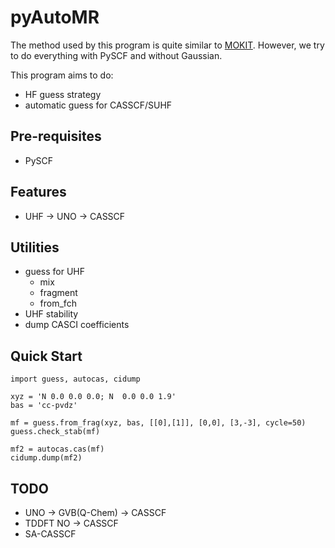 # pyAutoMR

The method used by this program is quite similar to [MOKIT](https://gitlab.com/jxzou/mokit). However, we try to do everything with PySCF and without Gaussian.

This program aims to do:
* HF guess strategy
* automatic guess for CASSCF/SUHF 

## Pre-requisites
* PySCF

## Features
* UHF -> UNO -> CASSCF

## Utilities
* guess for UHF
  + mix
  + fragment
  + from_fch
* UHF stability
* dump CASCI coefficients

## Quick Start
```
import guess, autocas, cidump

xyz = 'N 0.0 0.0 0.0; N  0.0 0.0 1.9' 
bas = 'cc-pvdz'

mf = guess.from_frag(xyz, bas, [[0],[1]], [0,0], [3,-3], cycle=50)
guess.check_stab(mf)

mf2 = autocas.cas(mf)
cidump.dump(mf2)
```

## TODO
* UNO -> GVB(Q-Chem) -> CASSCF
* TDDFT NO -> CASSCF
* SA-CASSCF
